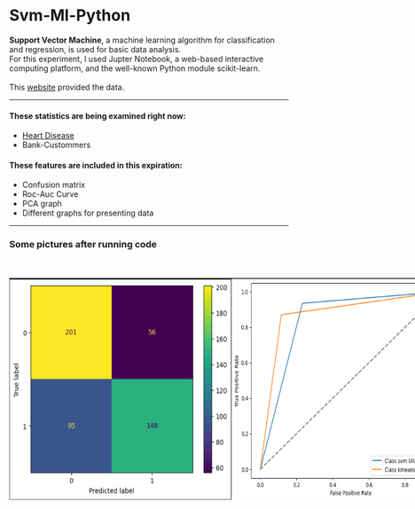 # Svm-Ml-Python

**Support Vector Machine**, a machine learning algorithm for classification and regression, is used for basic data analysis.
<br/>
For this experiment, I used Jupter Notebook, a web-based interactive computing platform, and the well-known Python module scikit-learn.
<br/>
<br/>
This <a href="https://archive.ics.uci.edu/">website<a/> provided the data.
<br/>
- - - -
#### These statistics are being examined right now: ####
  * <a  href="https://archive.ics.uci.edu/dataset/45/heart+disease">Heart Disease<a/>
  * Bank-Custommers
#### These features are included in this expiration: ####
  * Confusion matrix
  * Roc-Auc Curve
  * PCA graph
  * Different graphs for presenting data
- - - -
### Some pictures after running code

<div align="center" style="display:flex;flex-direction:row;align-items: center;">
  <img style="margin:10;" src="https://github.com/tohidnoori/Svm-ml-python/blob/master/Images/cf-image.png" width="400" height="400" alt="Image 1">
  <img style="margin:10;" src="https://github.com/tohidnoori/Svm-ml-python/blob/master/Images/roc-auc-curve.png" width="400" height="400"  alt="Image 2">
  <div/>
<br/>
<br/>
  <div align="center" style="display:flex;flex-direction:row;align-items: center;">
  <img style="margin:10;" src="https://github.com/tohidnoori/Svm-ml-python/blob/master/Images/scree-plot.png" width="400" height="400"  alt="Image 1">
  <div/>
   <br/>
<br/>
<div align="center" style="display:flex;flex-direction:row;align-items: center;">
  <img style="margin:10;" src="https://github.com/tohidnoori/Svm-ml-python/blob/master/Images/scatter-plot.png" width="400" height="400"  alt="Image 1">
  <img style="margin:10;" src="https://github.com/tohidnoori/Svm-ml-python/blob/master/Images/scatter-graph.png" width="400" height="400"  alt="Image 2">
  <div/>


